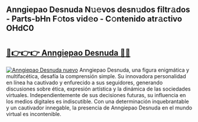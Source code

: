 ## Anngiepao Desnuda N𝚞𝚎vos desn𝚞dos filtr𝚊dos - Parts-bHn F𝚘tos vid𝚎o - C𝚘ntenido atr𝚊ctivo OHdC0

# <h2><a href="http://mbdv7q.tromn.icu/?c=Anngiepao+Desnuda">🔗👉👉👉 Anngiepao Desnuda 🔗🔗</a></h2>

[![Anngiepao Desnuda nuevo](https://i.imgur.com/pEAQMta.gif)](http://mbdv7q.tromn.icu/?c=Anngiepao+Desnuda)
Anngiepao Desnuda, una figura enigmática y multifacética, desafía la comprensión simple. Su innovadora personalidad en línea ha cautivado y enfurecido a sus seguidores, generando discusiones sobre ética, expresión artística y la dinámica de las sociedades virtuales. Independientemente de sus decisiones futuras, su influencia en los medios digitales es indiscutible. Con una determinación inquebrantable y un cautivador innegable, la presencia de Anngiepao Desnuda en el mundo virtual es incontenible.

